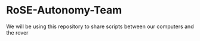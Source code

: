 # RoSE-Autonomy-Team
We will be using this repository to share scripts between our computers and the rover
